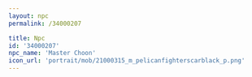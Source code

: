 ```yaml
---
layout: npc
permalink: /34000207

title: Npc
id: '34000207'
npc_name: 'Master Choon'
icon_url: 'portrait/mob/21000315_m_pelicanfighterscarblack_p.png'
---
```

